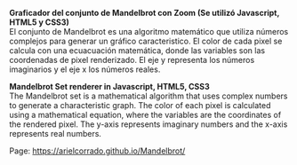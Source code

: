 **Graficador del conjunto de Mandelbrot con Zoom (Se utilizó Javascript, HTML5 y CSS3)**  
El conjunto de Mandelbrot es una algoritmo matemático que utiliza números complejos para generar un gráfico caracteristico. El color de cada pixel se calcula con una ecuacuación matemática, donde las variables son las coordenadas de pixel renderizado. El eje y representa los números imaginarios y el eje x los números reales.

**Mandelbrot Set renderer in Javascript, HTML5, CSS3**  
The Mandelbrot set is a mathematical algorithm that uses complex numbers to generate a characteristic graph. The color of each pixel is calculated using a mathematical equation, where the variables are the coordinates of the rendered pixel. The y-axis represents imaginary numbers and the x-axis represents real numbers.

Page: https://arielcorrado.github.io/Mandelbrot/
